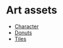 # Art assets
- [Character](https://penzilla.itch.io/hooded-protagonist)
- [Donuts](https://neuqui.itch.io/donuts-sweets-pixel-art-assets)
- [Tiles](https://pixelfrog-assets.itch.io/kings-and-pigs)
